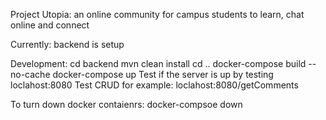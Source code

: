 Project Utopia: an online community for campus students to learn, chat online and connect

Currently: backend is setup

Development:
cd backend
mvn clean install
cd ..
docker-compose build --no-cache
docker-compose up
Test if the server is up by testing loclahost:8080
Test CRUD for example: loclahost:8080/getComments

To turn down docker contaienrs:
docker-compsoe down
